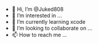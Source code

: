 - 👋 Hi, I’m @Juked808
- 👀 I’m interested in ...
- 🌱 I’m currently learning xcode
- 💞️ I’m looking to collaborate on ...
- 📫 How to reach me ...

<!---
Juked808/Juked808 is a ✨ special ✨ repository because its `README.md` (this file) appears on your GitHub profile.
You can click the Preview link to take a look at your changes.
--->
